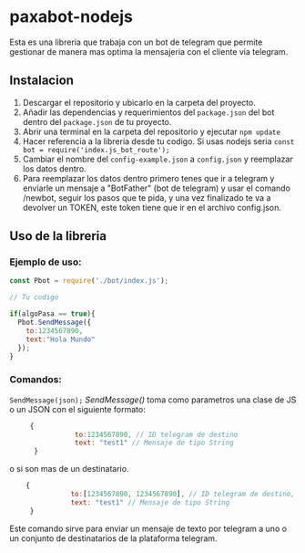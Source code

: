 # paxabot-nodejs

Esta es una libreria que trabaja con un bot de telegram que permite gestionar de manera
mas optima la mensajeria con el cliente via telegram.

## Instalacion

1. Descargar el repositorio y ubicarlo en la carpeta del proyecto.
2. Añadir las dependencias y requerimientos del `package.json` del bot dentro del `package.json` de tu proyecto.
3. Abrir una terminal en la carpeta del repositorio y ejecutar `npm update`
4. Hacer referencia a la libreria desde tu codigo. Si usas nodejs seria `const bot = require('index.js_bot_route');`
5. Cambiar el nombre del `config-example.json` a `config.json` y reemplazar los datos dentro.
6. Para reemplazar los datos dentro primero tenes que ir a telegram y enviarle un mensaje a "BotFather" (bot de telegram) y usar el comando /newbot, seguir los pasos que te pida, y una vez finalizado te va a devolver un TOKEN, este token tiene que ir en el archivo config.json. 

## Uso de la libreria

### Ejemplo de uso:
```js
const Pbot = require('./bot/index.js'); 

// Tu codigo

if(algoPasa == true){
  Pbot.SendMessage({
    to:1234567890,
    text:"Hola Mundo"
  });
}

```


### Comandos: 
  `SendMessage(json);`
  *SendMessage()* toma como parametros una clase de JS o un JSON con el siguiente formato:
```js
     {
                to:1234567890, // ID telegram de destino
                text: "test1" // Mensaje de tipo String
      }
 ```
 o si son mas de un destinatario.
 ```js
     {
                to:[1234567890, 1234567890], // ID telegram de destino, puede ser uno o muchos (si son mas de uno se deben poner como una lista)
                text: "test1" // Mensaje de tipo String
      }
 ```

  
  Este comando sirve para enviar un mensaje de texto por telegram a uno o un conjunto de destinatarios de la plataforma telegram.
